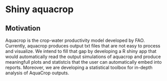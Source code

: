 # Shiny aquacrop

## Motivation
Aquacrop is the crop-water productivity model developed by FAO. Currently, aquacrop produces output txt files that are not easy to process and visualize. We intend to fill that gap by developing a R shiny app that would automatically read the output simulations of aquacrop and produce meaningfull plots and statistcis that the user can automatically embed into reports. Moreover, we are developing a statistical toolbox for in-depth analysis of AquaCrop outputs. 

